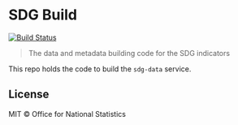 # SDG Build

[![Build Status](https://travis-ci.com/open-sdg/sdg-build.svg?branch=master)](https://travis-ci.org/open-sdg/sdg-build)

> The data and metadata building code for the SDG indicators

This repo holds the code to build the `sdg-data` service.

## License


MIT © Office for National Statistics
